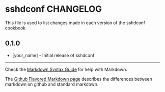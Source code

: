 sshdconf CHANGELOG
==================

This file is used to list changes made in each version of the sshdconf cookbook.

0.1.0
-----
- [your_name] - Initial release of sshdconf

- - -
Check the [Markdown Syntax Guide](http://daringfireball.net/projects/markdown/syntax) for help with Markdown.

The [Github Flavored Markdown page](http://github.github.com/github-flavored-markdown/) describes the differences between markdown on github and standard markdown.
